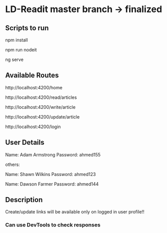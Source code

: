 # LD-Readit master branch -> finalized

## Scripts to run

npm install

npm run nodeit

ng serve


## Available Routes

http://localhost:4200/home

http://localhost:4200/read/articles

http://localhost:4200/write/article

http://localhost:4200/update/article

http://localhost:4200/login


## User Details

Name: Adam Armstrong           Password: ahmed155

others:

Name: Shawn Wilkins           Password: ahmed123

Name: Dawson Farmer           Password: ahmed144

## Description

Create/update links will be available only on logged in user profile!! 

### Can use DevTools to check responses
